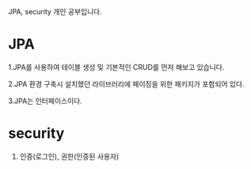 JPA, security 개인 공부입니다.


# JPA
1.JPA를 사용하여 테이블 생성 및 기본적인 CRUD를 먼저 해보고 있습니다.

2.JPA 환경 구축시 설치했던 라이브러리에 페이징을 위한 패키지가 포함되어 있다.

3.JPA는 인터페이스이다.


# security
1. 인증(로그인), 권한(인증된 사용자)


